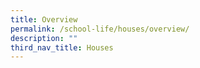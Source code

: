 ```yaml
---
title: Overview
permalink: /school-life/houses/overview/
description: ""
third_nav_title: Houses
---
```


